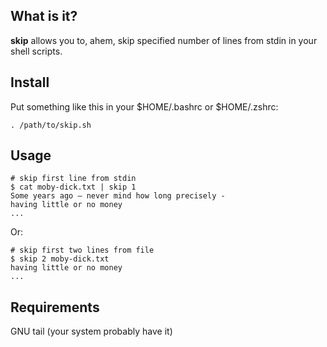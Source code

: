 ## What is it?
**skip** allows you to, ahem, skip specified number of lines from stdin in your shell scripts.


## Install
Put something like this in your $HOME/.bashrc or $HOME/.zshrc:
```shell
. /path/to/skip.sh
```

## Usage
```shell
# skip first line from stdin
$ cat moby-dick.txt | skip 1
Some years ago — never mind how long precisely -
having little or no money
...
```
Or:
```shell
# skip first two lines from file
$ skip 2 moby-dick.txt
having little or no money
...
```

## Requirements
GNU tail (your system probably have it)
